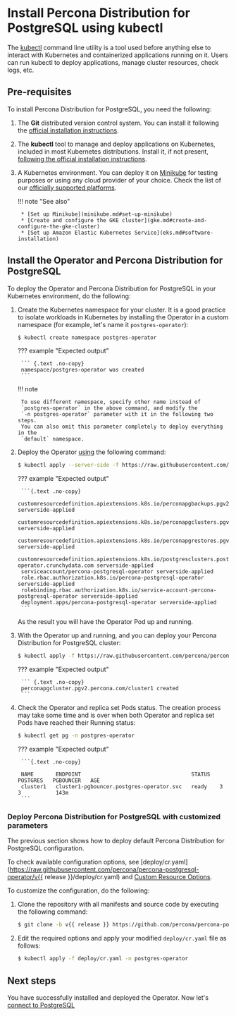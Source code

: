 # Install Percona Distribution for PostgreSQL using kubectl

The [kubectl](https://kubernetes.io/docs/tasks/tools/) command line utility is a tool used before anything else to interact with Kubernetes and containerized applications running on it. Users can run kubectl to deploy applications, manage cluster resources, check logs, etc.

## Pre-requisites

To install Percona Distribution for PostgreSQL, you need the following:

1. The **Git** distributed version control system. You can install it following the [official installation instructions](https://github.com/git-guides/install-git).

2. The **kubectl** tool to manage and deploy applications on Kubernetes, included in most Kubernetes distributions. Install it, if not present, [following the official installation instructions](https://kubernetes.io/docs/tasks/tools/install-kubectl/).

3. A Kubernetes environment. You can deploy it on [Minikube](https://github.com/kubernetes/minikube) for testing purposes or using any cloud provider of your choice. Check the list of our [officially supported platforms](System-Requirements.md#officially-supported-platforms).

    !!! note "See also"

        * [Set up Minikube](minikube.md#set-up-minikube)
        * [Create and configure the GKE cluster](gke.md#create-and-configure-the-gke-cluster)
        * [Set up Amazon Elastic Kubernetes Service](eks.md#software-installation)

## Install the Operator and Percona Distribution for PostgreSQL

To deploy the Operator and Percona Distribution for PostgreSQL in
your Kubernetes environment, do the following:

1. Create the Kubernetes namespace for your cluster. It is a good practice to isolate workloads in Kubernetes by installing the Operator in a custom namespace (for example,
   let's name it `postgres-operator`):

    ``` {.bash data-prompt="$" }
    $ kubectl create namespace postgres-operator
    ```

    ??? example "Expected output"

        ``` {.text .no-copy}
        namespace/postgres-operator was created
        ```

    !!! note

        To use different namespace, specify other name instead of
        `postgres-operator` in the above command, and modify the 
        `-n postgres-operator` parameter with it in the following two steps.
        You can also omit this parameter completely to deploy everything in the
        `default` namespace.

2. Deploy the Operator [using](https://kubernetes.io/docs/reference/using-api/server-side-apply/)
    the following command:

    ``` {.bash data-prompt="$" }
    $ kubectl apply --server-side -f https://raw.githubusercontent.com/percona/percona-postgresql-operator/v{{ release }}/deploy/bundle.yaml -n postgres-operator
    ```

    ??? example "Expected output"

        ```{.text .no-copy}
        customresourcedefinition.apiextensions.k8s.io/perconapgbackups.pgv2.percona.com serverside-applied
        customresourcedefinition.apiextensions.k8s.io/perconapgclusters.pgv2.percona.com serverside-applied
        customresourcedefinition.apiextensions.k8s.io/perconapgrestores.pgv2.percona.com serverside-applied
        customresourcedefinition.apiextensions.k8s.io/postgresclusters.postgres-operator.crunchydata.com serverside-applied
        serviceaccount/percona-postgresql-operator serverside-applied
        role.rbac.authorization.k8s.io/percona-postgresql-operator serverside-applied
        rolebinding.rbac.authorization.k8s.io/service-account-percona-postgresql-operator serverside-applied
        deployment.apps/percona-postgresql-operator serverside-applied
        ```

    As the result you will have the Operator Pod up and running.

3. With the Operator up and running, and you can deploy your Percona Distribution
    for PostgreSQL cluster:

    ``` {.bash data-prompt="$" }
    $ kubectl apply -f https://raw.githubusercontent.com/percona/percona-postgresql-operator/v{{ release }}/deploy/cr.yaml -n postgres-operator
    ```

    ??? example "Expected output"

        ``` {.text .no-copy}
        perconapgcluster.pgv2.percona.com/cluster1 created
        ```

4. Check the Operator and replica set Pods status. The creation process may take some time and is over when both
    Operator and replica set Pods have reached their Running status:
   
    ``` {.bash data-prompt="$" }
    $ kubectl get pg -n postgres-operator
    ```

    ??? example "Expected output"

        ```{.text .no-copy}

        NAME       ENDPOINT                                   STATUS   POSTGRES   PGBOUNCER   AGE
        cluster1   cluster1-pgbouncer.postgres-operator.svc   ready    3          3           143m
        ```

### Deploy Percona Distribution for PostgreSQL with customized parameters

The previous section shows how to deploy default Percona Distribution for PostgreSQL configuration.

To check available configuration options, see [deploy/cr.yaml](https://raw.githubusercontent.com/percona/percona-postgresql-operator/v{{ release }}/deploy/cr.yaml) and [Custom Resource Options](operator.md). 

To customize the configuration, do the following:

1. Clone the repository with all manifests and source code by executing the following command:

    ```{.bash data-prompt="$" }
    $ git clone -b v{{ release }} https://github.com/percona/percona-postgresql-operator
    ```

2. Edit the required options and apply your modified `deploy/cr.yaml` file as follows:

     ```{.bash data-prompt="$" }
     $ kubectl apply -f deploy/cr.yaml -n postgres-operator        
     ```

## Next steps

You have successfully installed and deployed the Operator. Now let's [connect to PostgreSQL](connect.md)